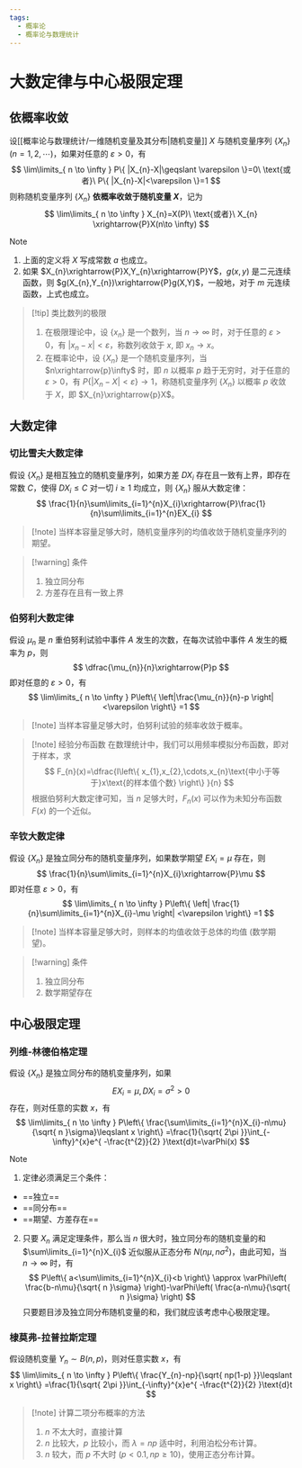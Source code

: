 ```yaml
---
tags:
  - 概率论
  - 概率论与数理统计
---
```


# 大数定律与中心极限定理

## 依概率收敛

设[[概率论与数理统计/一维随机变量及其分布|随机变量]] $X$ 与随机变量序列 $\{ X_{n} \}(n=1,2,\cdots)$，如果对任意的 $\varepsilon>0$，有
$$
\lim\limits_{ n \to \infty } P\{ |X_{n}-X|\geqslant \varepsilon \}=0\ \text{或者}\ P\{ |X_{n}-X|<\varepsilon \}=1
$$
则称随机变量序列 $\{ X_{n} \}$ **依概率收敛于随机变量 $X$**，记为
$$
\lim\limits_{ n \to \infty } X_{n}=X(P)\ \text{或者}\ X_{n} \xrightarrow{P}X(n\to \infty)
$$

> [!note]
> 1. 上面的定义将 $X$ 写成常数 $a$ 也成立。
> 2. 如果 $X_{n}\xrightarrow{P}X,Y_{n}\xrightarrow{P}Y$，$g(x,y)$ 是二元连续函数，则 $g(X_{n},Y_{n})\xrightarrow{P}g(X,Y)$，一般地，对于 $m$ 元连续函数，上式也成立。

> [!tip] 类比数列的极限
> 1. 在极限理论中，设 $\{ x_{n} \}$ 是一个数列，当 $n\to \infty$ 时，对于任意的 $\varepsilon>0$，有 $|x_{n}-x|<\varepsilon$，称数列收敛于 $x$, 即 $x_{n}\to x$。
> 2. 在概率论中，设 $\{ X_{n} \}$ 是一个随机变量序列，当 $n\xrightarrow{p}\infty$ 时，即 $n$ 以概率 $p$ 趋于无穷时，对于任意的 $\varepsilon>0$，有 $P\{ |X_{n}-X|<\varepsilon \}\to 1$，称随机变量序列 $\{ X_{n} \}$ 以概率 $p$ 收敛于 $X$，即 $X_{n}\xrightarrow{p}X$。

## 大数定律

### 切比雪夫大数定律

假设 $\{ X_{n} \}$ 是相互独立的随机变量序列，如果方差 $DX_{i}$ 存在且一致有上界，即存在常数 $C$，使得 $DX_{i}\leqslant C$ 对一切 $i\geqslant 1$ 均成立，则 $\{ X_{n} \}$ 服从大数定律：
$$
\frac{1}{n}\sum\limits_{i=1}^{n}X_{i}\xrightarrow{P}\frac{1}{n}\sum\limits_{i=1}^{n}EX_{i}
$$

> [!note] 当样本容量足够大时，随机变量序列的均值收敛于随机变量序列的期望。

> [!warning] 条件
> 1. 独立同分布
> 2. 方差存在且有一致上界

### 伯努利大数定律

假设 $\mu_{n}$ 是 $n$ 重伯努利试验中事件 $A$ 发生的次数，在每次试验中事件 $A$ 发生的概率为 $p$，则
$$
\dfrac{\mu_{n}}{n}\xrightarrow{P}p
$$
即对任意的 $\varepsilon> 0$，有
$$
\lim\limits_{ n \to \infty } P\left\{ \left|\frac{\mu_{n}}{n}-p \right|<\varepsilon \right\} =1
$$

> [!note] 当样本容量足够大时，伯努利试验的频率收敛于概率。

> [!note] 经验分布函数
> 在数理统计中，我们可以用频率模拟分布函数，即对于样本，求
> $$
F_{n}(x)=\dfrac{I\left\{ x_{1},x_{2},\cdots,x_{n}\text{中小于等于}x\text{的样本值个数} \right\} }{n}
> $$
> 根据伯努利大数定律可知，当 $n$ 足够大时，$F_{n}(x)$ 可以作为未知分布函数 $F(x)$ 的一个近似。

### 辛钦大数定律

假设 $\{ X_{n} \}$ 是独立同分布的随机变量序列，如果数学期望 $EX_{i}=\mu$ 存在，则
$$
\frac{1}{n}\sum\limits_{i=1}^{n}X_{i}\xrightarrow{P}\mu
$$
即对任意 $\varepsilon>0$，有
$$
\lim\limits_{ n \to \infty } P\left\{ \left| \frac{1}{n}\sum\limits_{i=1}^{n}X_{i}-\mu \right| <\varepsilon \right\} =1
$$

> [!note] 当样本容量足够大时，则样本的均值收敛于总体的均值 (数学期望)。

> [!warning] 条件
> 1. 独立同分布
> 2. 数学期望存在

## 中心极限定理



### 列维-林德伯格定理

假设 $\{ X_{n} \}$ 是独立同分布的随机变量序列，如果
$$
EX_{i}=\mu,DX_{i}=\sigma^{2}>0
$$
存在，则对任意的实数 $x$，有
$$
\lim\limits_{ n \to \infty } P\left\{ \frac{\sum\limits_{i=1}^{n}X_{i}-n\mu}{\sqrt{ n }\sigma}\leqslant x \right\} =\frac{1}{\sqrt{ 2\pi }}\int_{-\infty}^{x}e^{ -\frac{t^{2}}{2} }\text{d}t=\varPhi(x)
$$

> [!note]
> 1. 定律必须满足三个条件：
> 	- ==独立==
> 	- ==同分布==
> 	- ==期望、方差存在==
> 2. 只要 $X_{n}$ 满足定理条件，那么当 $n$ 很大时，独立同分布的随机变量的和 $\sum\limits_{i=1}^{n}X_{i}$ 近似服从正态分布 $N(n\mu,n\sigma^{2})$，由此可知，当 $n\to \infty$ 时，有
> $$
P\left\{ a<\sum\limits_{i=1}^{n}X_{i}<b \right\} \approx \varPhi\left( \frac{b-n\mu}{\sqrt{ n }\sigma} \right)-\varPhi\left( \frac{a-n\mu}{\sqrt{ n }\sigma} \right)
> $$
> 只要题目涉及独立同分布随机变量的和，我们就应该考虑中心极限定理。

### 棣莫弗-拉普拉斯定理

假设随机变量 $Y_{n}\sim B(n,p)$，则对任意实数 $x$，有
$$
\lim\limits_{ n \to \infty } P\left\{ \frac{Y_{n}-np}{\sqrt{ np(1-p) }}\leqslant x \right\} =\frac{1}{\sqrt{ 2\pi }}\int_{-\infty}^{x}e^{ -\frac{t^{2}}{2} }\text{d}t
$$

> [!note] 计算二项分布概率的方法
> 1. $n$ 不太大时，直接计算
> 2. $n$ 比较大，$p$ 比较小，而 $\lambda=np$ 适中时，利用泊松分布计算。
> 3. $n$ 较大，而 $p$ 不大时 ($p<0.1, np\geqslant 10$)，使用正态分布计算。
